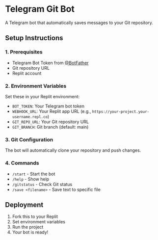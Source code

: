 # Telegram Git Bot

A Telegram bot that automatically saves messages to your Git repository.

## Setup Instructions

### 1. Prerequisites
- Telegram Bot Token from [@BotFather](https://t.me/BotFather)
- Git repository URL
- Replit account

### 2. Environment Variables
Set these in your Replit environment:

- `BOT_TOKEN`: Your Telegram bot token
- `WEBHOOK_URL`: Your Replit app URL (e.g., `https://your-project.your-username.repl.co`)
- `GIT_REPO_URL`: Your Git repository URL
- `GIT_BRANCH`: Git branch (default: main)

### 3. Git Configuration
The bot will automatically clone your repository and push changes.

### 4. Commands
- `/start` - Start the bot
- `/help` - Show help
- `/gitstatus` - Check Git status
- `/save <filename>` - Save text to specific file

## Deployment
1. Fork this to your Replit
2. Set environment variables
3. Run the project
4. Your bot is ready!
